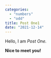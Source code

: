 ```yaml
---
categories: 
  - "numbers"
  - "odd"
title: Post One1
date: "2021-12-14"
---
```


Hello, I am _Post One._

**Nice to meet you!**